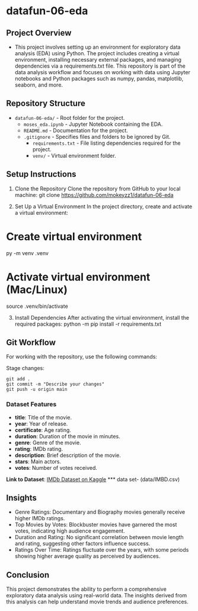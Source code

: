 # datafun-06-eda

## Project Overview

- This project involves setting up an environment for exploratory data analysis (EDA) using Python. The project includes creating a virtual environment, installing necessary external packages, and managing dependencies via a requirements.txt file. This repository is part of the data analysis workflow and focuses on working with data using Jupyter notebooks and Python packages such as numpy, pandas, matplotlib, seaborn, and more.

## Repository Structure
- `datafun-06-eda/` - Root folder for the project.
  - `moses_eda.ipynb` - Jupyter Notebook containing the EDA.
  - `README.md` - Documentation for the project.
  - `.gitignore` - Specifies files and folders to be ignored by Git.
    - `requirements.txt` - File listing dependencies required for the project.
    - `venv/` - Virtual environment folder.



## Setup Instructions

1. Clone the Repository
Clone the repository from GitHub to your local machine:
git clone https://github.com/mokeyzz1/datafun-06-eda

2. Set Up a Virtual Environment
In the project directory, create and activate a virtual environment:
# Create virtual environment
py -m venv .venv
# Activate virtual environment (Mac/Linux)
source .venv/bin/activate

3. Install Dependencies
After activating the virtual environment, install the required packages:
python -m pip install -r requirements.txt

## Git Workflow

For working with the repository, use the following commands:

Stage changes:
````
git add .
git commit -m "Describe your changes"
git push -u origin main
````

### Dataset Features
- **title**: Title of the movie.
- **year**: Year of release.
- **certificate**: Age rating.
- **duration**: Duration of the movie in minutes.
- **genre**: Genre of the movie.
- **rating**: IMDb rating.
- **description**: Brief description of the movie.
- **stars**: Main actors.
- **votes**: Number of votes received.

**Link to Dataset**: [IMDb Dataset on Kaggle](https://www.kaggle.com/code/payamamanat/imdb-movies#Dataset-Description)
*** data set- (data/IMBD.csv)

## Insights

- Genre Ratings: Documentary and Biography movies generally receive higher IMDb ratings.
- Top Movies by Votes: Blockbuster movies have garnered the most votes, indicating high audience engagement.
- Duration and Rating: No significant correlation between movie length and rating, suggesting other factors influence success.
- Ratings Over Time: Ratings fluctuate over the years, with some periods showing higher average quality as perceived by audiences.

## Conclusion
This project demonstrates the ability to perform a comprehensive exploratory data analysis using real-world data. The insights derived from this analysis can help understand movie trends and audience preferences.
